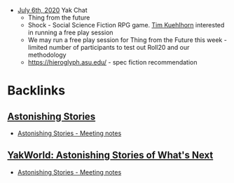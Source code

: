 - [July 6th, 2020](<July 6th, 2020.md>) Yak Chat
    - Thing from the future 
    - Shock - Social Science Fiction RPG game. [Tim Kuehlhorn](<Tim Kuehlhorn.md>) interested in running a free play session
    - We may run a free play session for Thing from the Future this week - limited number of participants to test out Roll20 and our methodology
    - https://hieroglyph.asu.edu/ - spec fiction recommendation 

# Backlinks
## [Astonishing Stories](<Astonishing Stories.md>)
- [Astonishing Stories -  Meeting notes](<Astonishing Stories -  Meeting notes.md>)

## [YakWorld: Astonishing Stories of What's Next](<YakWorld: Astonishing Stories of What's Next.md>)
- [Astonishing Stories -  Meeting notes](<Astonishing Stories -  Meeting notes.md>)

